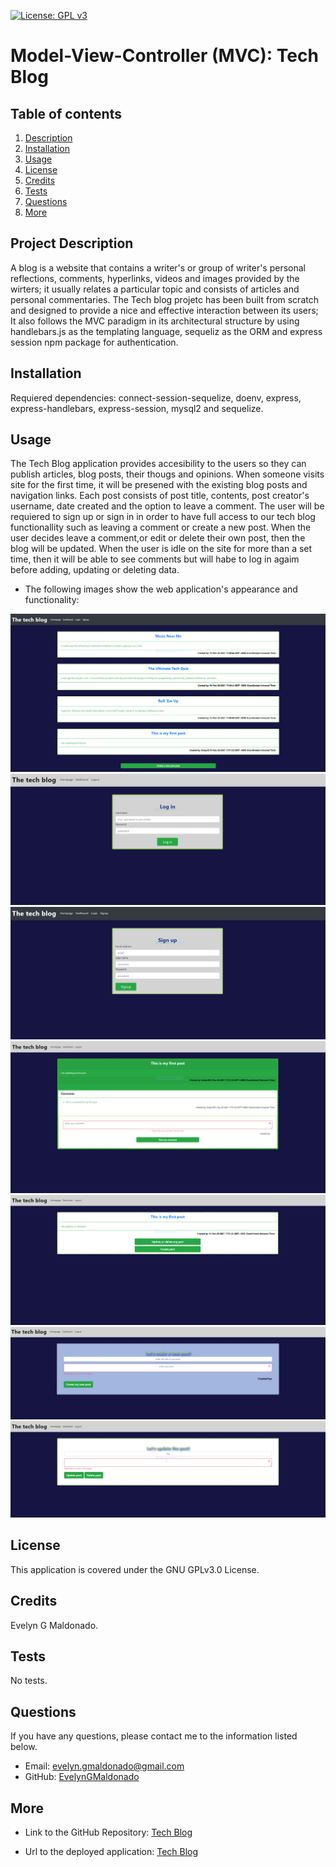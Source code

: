 [![License: GPL v3](https://img.shields.io/badge/License-GPLv3-blue.svg)](https://opensource.org/licenses/gpl-3.0)


# Model-View-Controller (MVC): Tech Blog

## Table of contents
1. [Description](#description)
2. [Installation](#installation)
3. [Usage](#usage)
4. [License](#license)
5. [Credits](#credits)
6. [Tests](#tests)
7. [Questions](#questions)
8. [More](#more)

<h2 id="description"> Project Description </h2>
A blog is a website that contains a writer's or group of writer's personal reflections, comments, hyperlinks, videos and images provided by the wirters; it usually relates a particular topic and consists of articles and personal commentaries. 
The Tech blog projetc has been built from scratch and designed to provide a nice and effective interaction between its users; It also follows the MVC paradigm in its architectural structure by using handlebars.js as the templating language, sequeliz as the ORM and express session npm package for authentication.

## Installation 
Requiered dependencies: connect-session-sequelize, doenv, express, express-handlebars, express-session, mysql2 and sequelize.

## Usage 
The Tech Blog application provides accesibility to the users so they can publish articles, blog posts, their thougs and opinions. When someone visits site for the first time, it will be presened with the existing blog posts and navigation links. 
Each post consists of post title, contents, post creator's username, date created and the option to leave a comment.
The user will be requiered to sign up or sign in in order to have full access to our tech blog functionallity such as leaving a comment or create a new post.
When the user decides leave a comment,or edit or delete their own post, then the blog will be updated. 
When the user is idle on the site for more than a set time, then it will be able to see comments but will habe to log in agaim before adding, updating or deleting data.

* The following images show the web application's appearance and functionality:

![Landing page](./Assets/landingpage.PNG)
![Loggin](./Assets/loggin.PNG)
![Signup](./Assets/signup.PNG)
![Full post view](./Assets/singlepost.PNG)
![My posts](./Assets/updelcreate.PNG)
![Create post](./Assets/createpost.PNG)
![Edit post](./Assets/updelete.PNG)

## License 
This application is covered under the GNU GPLv3.0 License.

## Credits 
Evelyn G Maldonado.

## Tests 
No tests.

## Questions 
If you have any questions, please contact me to the information listed below.

* Email: evelyn.gmaldonado@gmail.com
* GitHub: [EvelynGMaldonado](https://github.com/EvelynGMaldonado)

## More

* Link to the GitHub Repository:
[Tech Blog](https://github.com/EvelynGMaldonado/tech_blog_MVC)

* Url to the deployed application:
[Tech Blog](https://techblog-egm.herokuapp.com/)
